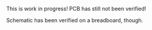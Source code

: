 
This is work in progress! PCB has still not been verified!

Schematic has been verified on a breadboard, though.
